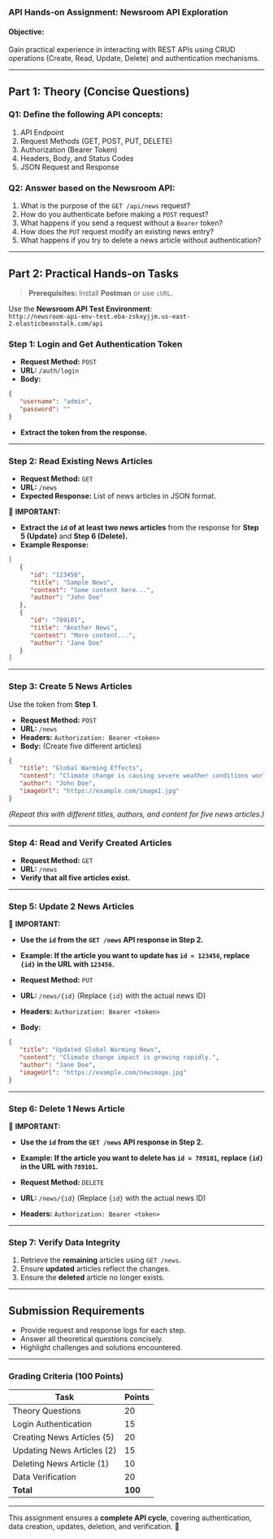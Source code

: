 ### **API Hands-on Assignment: Newsroom API Exploration**  

#### **Objective:**  
Gain practical experience in interacting with REST APIs using CRUD operations (Create, Read, Update, Delete) and authentication mechanisms.

---

## **Part 1: Theory (Concise Questions)**  

### **Q1: Define the following API concepts:**  
1. API Endpoint  
2. Request Methods (GET, POST, PUT, DELETE)  
3. Authorization (Bearer Token)  
4. Headers, Body, and Status Codes  
5. JSON Request and Response  

### **Q2: Answer based on the Newsroom API:**  
1. What is the purpose of the `GET /api/news` request?  
2. How do you authenticate before making a `POST` request?  
3. What happens if you send a request without a `Bearer` token?  
4. How does the `PUT` request modify an existing news entry?  
5. What happens if you try to delete a news article without authentication?  

---

## **Part 2: Practical Hands-on Tasks**  

> **Prerequisites:** Install **Postman** or use `cURL`.  

Use the **Newsroom API Test Environment**:  
`http://newsroom-api-env-test.eba-zskxyjjm.us-east-2.elasticbeanstalk.com/api`  

### **Step 1: Login and Get Authentication Token**  
- **Request Method:** `POST`  
- **URL:** `/auth/login`  
- **Body:**  
```json
{
   "username": "admin",
   "password": ""
}
```  
- **Extract the token from the response.**  

---

### **Step 2: Read Existing News Articles**  
- **Request Method:** `GET`  
- **URL:** `/news`  
- **Expected Response:** List of news articles in JSON format.  

📌 **IMPORTANT:**  
- **Extract the `id` of at least two news articles** from the response for **Step 5 (Update)** and **Step 6 (Delete).**  
- **Example Response:**  
```json
[
   {
      "id": "123456",
      "title": "Sample News",
      "content": "Some content here...",
      "author": "John Doe"
   },
   {
      "id": "789101",
      "title": "Another News",
      "content": "More content...",
      "author": "Jane Doe"
   }
]
```
---

### **Step 3: Create 5 News Articles**  
Use the token from **Step 1**.  

- **Request Method:** `POST`  
- **URL:** `/news`  
- **Headers:** `Authorization: Bearer <token>`  
- **Body:** (Create five different articles)  
```json
{
   "title": "Global Warming Effects",
   "content": "Climate change is causing severe weather conditions worldwide.",
   "author": "John Doe",
   "imageUrl": "https://example.com/image1.jpg"
}
```
*(Repeat this with different titles, authors, and content for five news articles.)*  

---

### **Step 4: Read and Verify Created Articles**  
- **Request Method:** `GET`  
- **URL:** `/news`  
- **Verify that all five articles exist.**  

---

### **Step 5: Update 2 News Articles**  
📌 **IMPORTANT:**  
- **Use the `id` from the `GET /news` API response in Step 2.**  
- **Example: If the article you want to update has `id = 123456`, replace `{id}` in the URL with `123456`.**  

- **Request Method:** `PUT`  
- **URL:** `/news/{id}` (Replace `{id}` with the actual news ID)  
- **Headers:** `Authorization: Bearer <token>`  
- **Body:**  
```json
{
   "title": "Updated Global Warming News",
   "content": "Climate change impact is growing rapidly.",
   "author": "Jane Doe",
   "imageUrl": "https://example.com/newimage.jpg"
}
```

---

### **Step 6: Delete 1 News Article**  
📌 **IMPORTANT:**  
- **Use the `id` from the `GET /news` API response in Step 2.**  
- **Example: If the article you want to delete has `id = 789101`, replace `{id}` in the URL with `789101`.**  

- **Request Method:** `DELETE`  
- **URL:** `/news/{id}` (Replace `{id}` with the actual news ID)  
- **Headers:** `Authorization: Bearer <token>`  

---

### **Step 7: Verify Data Integrity**  
1. Retrieve the **remaining** articles using `GET /news`.  
2. Ensure **updated** articles reflect the changes.  
3. Ensure the **deleted** article no longer exists.  

---

## **Submission Requirements**  
- Provide request and response logs for each step.  
- Answer all theoretical questions concisely.  
- Highlight challenges and solutions encountered.  

---

### **Grading Criteria (100 Points)**  
| Task | Points |
|------|--------|
| Theory Questions | 20 |
| Login Authentication | 15 |
| Creating News Articles (5) | 20 |
| Updating News Articles (2) | 15 |
| Deleting News Article (1) | 10 |
| Data Verification | 20 |
| **Total** | **100** |  

---

This assignment ensures a **complete API cycle**, covering authentication, data creation, updates, deletion, and verification. 🚀
